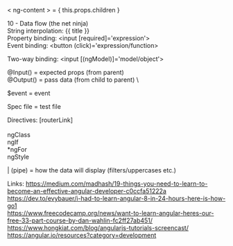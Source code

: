 < ng-content > = { this.props.children }

10 - Data flow (the net ninja) \
String interpolation: {{ title }} \
Property binding: <input [required]='expression'> \
Event binding: <button (click)='expression/function> 

Two-way binding: <input [(ngModel)]='model/object'>

@Input() = expected props (from parent) \
@Output() = pass data (from child to parent) \

$event = event

Spec file = test file

Directives:
[routerLink] \
<router-outlet> \
ngClass \
ngIf \
*ngFor \
ngStyle

| (pipe) = how the data will display (filters/uppercases etc.)

Links:
https://medium.com/madhash/19-things-you-need-to-learn-to-become-an-effective-angular-developer-c0ccfa51222a \
https://dev.to/evybauer/i-had-to-learn-angular-8-in-24-hours-here-is-how-go1 \
https://www.freecodecamp.org/news/want-to-learn-angular-heres-our-free-33-part-course-by-dan-wahlin-fc2ff27ab451/ \
https://www.hongkiat.com/blog/angularjs-tutorials-screencast/ \
https://angular.io/resources?category=development
